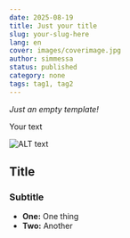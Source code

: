 ```yaml
---
date: 2025-08-19
title: Just your title
slug: your-slug-here
lang: en
cover: images/coverimage.jpg
author: simmessa
status: published
category: none
tags: tag1, tag2
---
```


*Just an empty template!*

Your text

![ALT text](./images/coverimage.jpg)

## Title

### Subtitle

- **One:** One thing
- **Two:** Another
